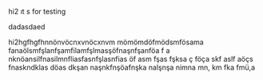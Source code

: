 
hi2
ıt s for testing

dadasdaed

hi2hgfhgfhnnönvöcnxvnöcxnvm
mömömdöfmödsmfösama
fanaölsmfşlanfşamfilamfşlmasşöfnaşnfşanföa f a
nknöansilfnasilmnfliasfasnfşlasnfias öf asm fşas fşksa ç föça skf aslf aöçs fnaskndklas döas dkşan
naşnkfnşöafnşka
nalşnşa
nimna
mn,
km
fka
fmü,a
